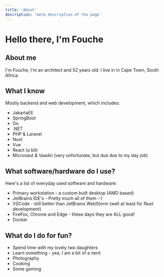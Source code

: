 ```yaml
---
title: 'About'
description: 'meta description of the page'
--- 
```

# Hello there, I'm Fouche

## About me

I'm Fouche, I'm an architect and 52 years old. I live in in Cape Town, South Africa.

## What I know

Mostly backend and web development, which includes:

- JakartaEE
- SpringBoot
- Go
- .NET
- PHP & Laravel
- Nuxt
- Vue
- React (a bit)
- Micronaut & Vaadin (very unfortunate, but due due to my day job)

## What software/hardware do I use?

Here's a list of everyday used software and hardware:

- Primary workstation - a custom built desktop (AMD based)
- JetBrains IDE's - Pretty much all of them :-)
- VSCode - still better than JetBrains WebStorm (well at least for Nuxt development)
- FireFox, Chrome and Edge - these days they are ALL good!
- Docker

## What do I do for fun?
- Spend time with my lovely two daughters
- Learn something - yea, I am a bit of a nerd
- Photography
- Cooking
- Some gaming


